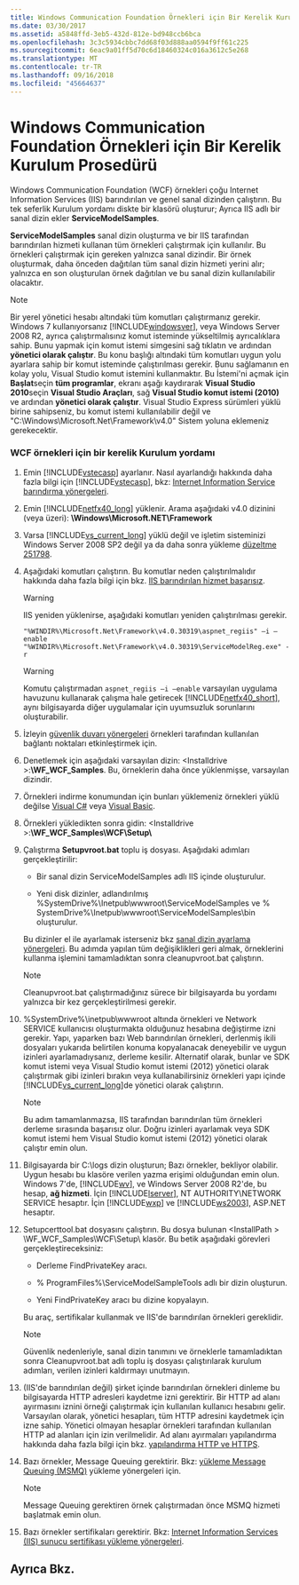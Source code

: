 ```yaml
---
title: Windows Communication Foundation Örnekleri için Bir Kerelik Kurulum Prosedürü
ms.date: 03/30/2017
ms.assetid: a5848ffd-3eb5-432d-812e-bd948ccb6bca
ms.openlocfilehash: 3c3c5934cbbc7dd68f03d888aa0594f9ff61c225
ms.sourcegitcommit: 6eac9a01ff5d70c6d18460324c016a3612c5e268
ms.translationtype: MT
ms.contentlocale: tr-TR
ms.lasthandoff: 09/16/2018
ms.locfileid: "45664637"
---
```

# <a name="one-time-setup-procedure-for-the-windows-communication-foundation-samples"></a>Windows Communication Foundation Örnekleri için Bir Kerelik Kurulum Prosedürü
Windows Communication Foundation (WCF) örnekleri çoğu Internet Information Services (IIS) barındırılan ve genel sanal dizinden çalıştırın. Bu tek seferlik Kurulum yordamı diskte bir klasörü oluşturur; Ayrıca IIS adlı bir sanal dizin ekler **ServiceModelSamples**.  
  
 **ServiceModelSamples** sanal dizin oluşturma ve bir IIS tarafından barındırılan hizmeti kullanan tüm örnekleri çalıştırmak için kullanılır. Bu örnekleri çalıştırmak için gereken yalnızca sanal dizindir. Bir örnek oluşturmak, daha önceden dağıtılan tüm sanal dizin hizmeti yerini alır; yalnızca en son oluşturulan örnek dağıtılan ve bu sanal dizin kullanılabilir olacaktır.  
  
> [!NOTE]
>  Bir yerel yönetici hesabı altındaki tüm komutları çalıştırmanız gerekir. Windows 7 kullanıyorsanız [!INCLUDE[windowsver](../../../../includes/windowsver-md.md)], veya Windows Server 2008 R2, ayrıca çalıştırmalısınız komut isteminde yükseltilmiş ayrıcalıklara sahip. Bunu yapmak için komut istemi simgesini sağ tıklatın ve ardından **yönetici olarak çalıştır**. Bu konu başlığı altındaki tüm komutları uygun yolu ayarlara sahip bir komut isteminde çalıştırılması gerekir.  Bunu sağlamanın en kolay yolu, Visual Studio komut istemini kullanmaktır. Bu İstemi'ni açmak için **Başlat**seçin **tüm programlar**, ekranı aşağı kaydırarak **Visual Studio 2010**seçin **Visual Studio Araçları**, sağ **Visual Studio komut istemi (2010)** ve ardından **yönetici olarak çalıştır**. Visual Studio Express sürümleri yüklü birine sahipseniz, bu komut istemi kullanılabilir değil ve "C:\Windows\Microsoft.Net\Framework\v4.0" Sistem yoluna eklemeniz gerekecektir.  
  
### <a name="one-time-setup-procedure-for-wcf-samples"></a>WCF örnekleri için bir kerelik Kurulum yordamı  
  
1.  Emin [!INCLUDE[vstecasp](../../../../includes/vstecasp-md.md)] ayarlanır. Nasıl ayarlandığı hakkında daha fazla bilgi için [!INCLUDE[vstecasp](../../../../includes/vstecasp-md.md)], bkz: [Internet Information Service barındırma yönergeleri](../../../../docs/framework/wcf/samples/internet-information-service-hosting-instructions.md).  
  
2.  Emin [!INCLUDE[netfx40_long](../../../../includes/netfx40-long-md.md)] yüklenir. Arama aşağıdaki v4.0 dizinini (veya üzeri): **\Windows\Microsoft.NET\Framework**  
  
3.  Varsa [!INCLUDE[vs_current_long](../../../../includes/vs-current-long-md.md)] yüklü değil ve işletim sisteminizi Windows Server 2008 SP2 değil ya da daha sonra yükleme [düzeltme 251798](https://go.microsoft.com/fwlink/?LinkId=184693).  
  
4.  Aşağıdaki komutları çalıştırın. Bu komutlar neden çalıştırılmalıdır hakkında daha fazla bilgi için bkz. [IIS barındırılan hizmet başarısız](https://msdn.microsoft.com/library/ee5499fc-1b10-4cda-a9b1-13dba70f05f8).  
  
    > [!WARNING]
    >  IIS yeniden yüklenirse, aşağıdaki komutları yeniden çalıştırılması gerekir.  
  
    ```  
    "%WINDIR%\Microsoft.Net\Framework\v4.0.30319\aspnet_regiis" –i –enable  
    "%WINDIR%\Microsoft.Net\Framework\v4.0.30319\ServiceModelReg.exe" -r  
    ```  
  
    > [!WARNING]
    >  Komutu çalıştırmadan `aspnet_regiis –i –enable` varsayılan uygulama havuzunu kullanarak çalışma hale getirecek [!INCLUDE[netfx40_short](../../../../includes/netfx40-short-md.md)], aynı bilgisayarda diğer uygulamalar için uyumsuzluk sorunlarını oluşturabilir.  
  
5.  İzleyin [güvenlik duvarı yönergeleri](../../../../docs/framework/wcf/samples/firewall-instructions.md) örnekleri tarafından kullanılan bağlantı noktaları etkinleştirmek için.  
  
6.  Denetlemek için aşağıdaki varsayılan dizin: \<Installdrive >:**\WF_WCF_Samples**. Bu, örneklerin daha önce yüklenmişse, varsayılan dizindir.  
  
7.  Örnekleri indirme konumundan için bunları yüklemeniz örnekleri yüklü değilse [Visual C#](https://go.microsoft.com/fwlink/?LinkId=190939) veya [Visual Basic](https://go.microsoft.com/fwlink/?LinkID=193373).  
  
8.  Örnekleri yükledikten sonra gidin: \<Installdrive >:**\WF_WCF_Samples\WCF\Setup\\**  
  
9. Çalıştırma **Setupvroot.bat** toplu iş dosyası. Aşağıdaki adımları gerçekleştirilir:  
  
    -   Bir sanal dizin ServiceModelSamples adlı IIS içinde oluşturulur.  
  
    -   Yeni disk dizinler, adlandırılmış %SystemDrive%\Inetpub\wwwroot\ServiceModelSamples ve % SystemDrive%\Inetpub\wwwroot\ServiceModelSamples\bin oluşturulur.  
  
     Bu dizinler el ile ayarlamak isterseniz bkz [sanal dizin ayarlama yönergeleri](../../../../docs/framework/wcf/samples/virtual-directory-setup-instructions.md). Bu adımda yapılan tüm değişiklikleri geri almak, örneklerini kullanma işlemini tamamladıktan sonra cleanupvroot.bat çalıştırın.  
  
    > [!NOTE]
    >  Cleanupvroot.bat çalıştırmadığınız sürece bir bilgisayarda bu yordamı yalnızca bir kez gerçekleştirilmesi gerekir.  
  
10. %SystemDrive%\inetpub\wwwroot altında örnekleri ve Network SERVICE kullanıcısı oluşturmakta olduğunuz hesabına değiştirme izni gerekir. Yapı, yaparken bazı Web barındırılan örnekleri, derlenmiş ikili dosyaları yukarıda belirtilen konuma kopyalanacak deneyebilir ve uygun izinleri ayarlamadıysanız, derleme kesilir. Alternatif olarak, bunlar ve SDK komut istemi veya Visual Studio komut istemi (2012) yönetici olarak çalıştırmak gibi izinleri bırakın veya kullanabilirsiniz örnekleri yapı içinde [!INCLUDE[vs_current_long](../../../../includes/vs-current-long-md.md)]de yönetici olarak çalıştırın.  
  
    > [!NOTE]
    >  Bu adım tamamlanmazsa, IIS tarafından barındırılan tüm örnekleri derleme sırasında başarısız olur. Doğru izinleri ayarlamak veya SDK komut istemi hem Visual Studio komut istemi (2012) yönetici olarak çalıştır emin olun.  
  
11. Bilgisayarda bir C:\logs dizin oluşturun; Bazı örnekler, bekliyor olabilir. Uygun hesabı bu klasöre verilen yazma erişimi olduğundan emin olun. Windows 7'de, [!INCLUDE[wv](../../../../includes/wv-md.md)], ve Windows Server 2008 R2'de, bu hesap, **ağ hizmeti**. İçin [!INCLUDE[lserver](../../../../includes/lserver-md.md)], NT AUTHORITY\NETWORK SERVICE hesaptır. İçin [!INCLUDE[wxp](../../../../includes/wxp-md.md)] ve [!INCLUDE[ws2003](../../../../includes/ws2003-md.md)], ASP.NET hesaptır.  
  
12. Setupcerttool.bat dosyasını çalıştırın. Bu dosya bulunan \<InstallPath > \WF_WCF_Samples\WCF\Setup\ klasör.  Bu betik aşağıdaki görevleri gerçekleştireceksiniz:  
  
    -   Derleme FindPrivateKey aracı.  
  
    -   % ProgramFiles%\ServiceModelSampleTools adlı bir dizin oluşturun.  
  
    -   Yeni FindPrivateKey aracı bu dizine kopyalayın.  
  
     Bu araç, sertifikalar kullanmak ve IIS'de barındırılan örnekleri gereklidir.  
  
    > [!NOTE]
    >  Güvenlik nedenleriyle, sanal dizin tanımını ve örneklerle tamamladıktan sonra Cleanupvroot.bat adlı toplu iş dosyası çalıştırılarak kurulum adımları, verilen izinleri kaldırmayı unutmayın.  
  
13. (IIS'de barındırılan değil) şirket içinde barındırılan örnekleri dinleme bu bilgisayarda HTTP adresleri kaydetme izni gerektirir. Bir HTTP ad alanı ayırmasını iznini örneği çalıştırmak için kullanılan kullanıcı hesabını gelir. Varsayılan olarak, yönetici hesapları, tüm HTTP adresini kaydetmek için izne sahip. Yönetici olmayan hesaplar örnekleri tarafından kullanılan HTTP ad alanları için izin verilmelidir. Ad alanı ayırmaları yapılandırma hakkında daha fazla bilgi için bkz. [yapılandırma HTTP ve HTTPS](../../../../docs/framework/wcf/feature-details/configuring-http-and-https.md).  
  
14. Bazı örnekler, Message Queuing gerektirir. Bkz: [yükleme Message Queuing (MSMQ)](../../../../docs/framework/wcf/samples/installing-message-queuing-msmq.md) yükleme yönergeleri için.  
  
    > [!NOTE]
    >  Message Queuing gerektiren örnek çalıştırmadan önce MSMQ hizmeti başlatmak emin olun.  
  
15. Bazı örnekler sertifikaları gerektirir. Bkz: [Internet Information Services (IIS) sunucu sertifikası yükleme yönergeleri](../../../../docs/framework/wcf/samples/iis-server-certificate-installation-instructions.md).  
  
## <a name="see-also"></a>Ayrıca Bkz.
